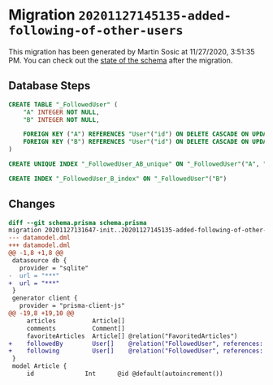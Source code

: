 # Migration `20201127145135-added-following-of-other-users`

This migration has been generated by Martin Sosic at 11/27/2020, 3:51:35 PM.
You can check out the [state of the schema](./schema.prisma) after the migration.

## Database Steps

```sql
CREATE TABLE "_FollowedUser" (
    "A" INTEGER NOT NULL,
    "B" INTEGER NOT NULL,

    FOREIGN KEY ("A") REFERENCES "User"("id") ON DELETE CASCADE ON UPDATE CASCADE,
    FOREIGN KEY ("B") REFERENCES "User"("id") ON DELETE CASCADE ON UPDATE CASCADE
)

CREATE UNIQUE INDEX "_FollowedUser_AB_unique" ON "_FollowedUser"("A", "B")

CREATE INDEX "_FollowedUser_B_index" ON "_FollowedUser"("B")
```

## Changes

```diff
diff --git schema.prisma schema.prisma
migration 20201127131647-init..20201127145135-added-following-of-other-users
--- datamodel.dml
+++ datamodel.dml
@@ -1,8 +1,8 @@
 datasource db {
   provider = "sqlite"
-  url = "***"
+  url = "***"
 }
 generator client {
   provider = "prisma-client-js"
@@ -19,8 +19,10 @@
     articles          Article[]
     comments          Comment[]
     favoriteArticles  Article[] @relation("FavoritedArticles")
+    followedBy        User[]    @relation("FollowedUser", references: [id])
+    following         User[]    @relation("FollowedUser", references: [id])
 }
 model Article {
     id              Int      @id @default(autoincrement())
```


